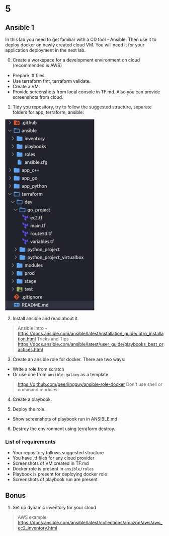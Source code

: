 # 5 

## Ansible 1

In this lab you need to get familiar with a CD tool - Ansible. Then use it to deploy docker on newly created cloud VM. You will need it for your application deployment in the next lab.

0. Create a workspace for a development environment on cloud (recommended is AWS)
* Prepare .tf ﬁles.
* Use terraform fmt, terraform validate.
* Create a VM.
* Provide screenshots from local console in TF.md. Also you can provide screenshots from cloud.


1. Tidy you repository, try to follow the suggested structure, separate folders for app, terraform,
ansible:

![Structure](./screenshots/structure.png)

2. Install ansible and read about it.

> Ansible intro -
https://docs.ansible.com/ansible/latest/installation_guide/intro_installation.html Tricks and
Tips - https://docs.ansible.com/ansible/latest/user_guide/playbooks_best_practices.html

3. Create an ansible role for docker. There are two ways:
* Write a role from scratch
* Or use one from `ansible-galaxy` as a template.

> https://github.com/geerlingguy/ansible-role-docker Don't use shell or command modules!

4. Create a playbook.

5. Deploy the role.
* Show screenshots of playbook run in ANSIBLE.md

6. Destroy the environment using terraform destroy.

### List of requirements
* Your repository follows suggested structure
* You have .tf files for any cloud provider
* Screenshots of VM created in TF.md
* Docker role is present in `ansible/roles`
* Playbook is present for deploying docker role
* Screenshots of playbook run are present

## Bonus

1. Set up dynamic inventory for your cloud

> AWS example
https://docs.ansible.com/ansible/latest/collections/amazon/aws/aws_ec2_inventory.html